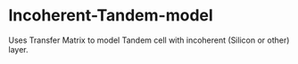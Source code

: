 # Incoherent-Tandem-model
Uses Transfer Matrix to model Tandem cell with incoherent (Silicon or other) layer.
